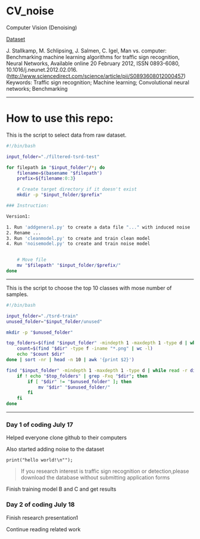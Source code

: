 # CV_noise
Computer Vision (Denoising)


[Dataset](https://benchmark.ini.rub.de/gtsrb_news.html)

J. Stallkamp, M. Schlipsing, J. Salmen, C. Igel, Man vs. computer: Benchmarking machine learning algorithms for traffic sign recognition, Neural Networks, Available online 20 February 2012, ISSN 0893-6080, 10.1016/j.neunet.2012.02.016. (http://www.sciencedirect.com/science/article/pii/S0893608012000457) Keywords: Traffic sign recognition; Machine learning; Convolutional neural networks; Benchmarking



---
# How to use this repo:
This is the script to select data from raw dataset.
```bash
#!/bin/bash

input_folder="./filtered-tsrd-test"

for filepath in "$input_folder"/*; do
    filename=$(basename "$filepath")
    prefix=${filename:0:3}

    # Create target directory if it doesn't exist
    mkdir -p "$input_folder/$prefix"

### Instruction:

Version1:

1. Run 'addgeneral.py' to create a data file "..." with induced noise
2. Rename ...
3. Run 'cleanmodel.py' to create and train clean model
4. Run 'noisemodel.py' to create and train noise model 


    # Move file
    mv "$filepath" "$input_folder/$prefix/"
done
```
---
This is the script to choose the top 10 classes with mose number of samples.
```bash
#!/bin/bash

input_folder="./tsrd-train"
unused_folder="$input_folder/unused"

mkdir -p "$unused_folder"

top_folders=$(find "$input_folder" -mindepth 1 -maxdepth 1 -type d | while read -r dir; do
    count=$(find "$dir" -type f -iname "*.png" | wc -l)
    echo "$count $dir"
done | sort -nr | head -n 10 | awk '{print $2}')

find "$input_folder" -mindepth 1 -maxdepth 1 -type d | while read -r dir; do
    if ! echo "$top_folders" | grep -Fxq "$dir"; then
        if [ "$dir" != "$unused_folder" ]; then
            mv "$dir" "$unused_folder/"
        fi
    fi
done
```
---
### Day 1 of coding July 17
Helped everyone clone github to their computers

Also started adding noise to the dataset

``print("hello world!\n"");``

>If you research interest is traffic sign recognition or 
detection,please download the database without 
submitting application forms

Finish training model B and C and get results

>

### Day 2 of coding July 18
Finish research presentation1

Continue reading related work